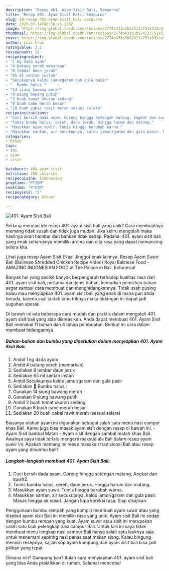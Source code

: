 ```yaml
---
description: "Resep 401. Ayam Sisit Bali, Sempurna"
title: "Resep 401. Ayam Sisit Bali, Sempurna"
slug: 58-resep-401-ayam-sisit-bali-sempurna
date: 2020-07-14T08:56:45.130Z
image: https://img-global.cpcdn.com/recipes/2774b433a3b52412/751x532cq70/401-ayam-sisit-bali-foto-resep-utama.jpg
thumbnail: https://img-global.cpcdn.com/recipes/2774b433a3b52412/751x532cq70/401-ayam-sisit-bali-foto-resep-utama.jpg
cover: https://img-global.cpcdn.com/recipes/2774b433a3b52412/751x532cq70/401-ayam-sisit-bali-foto-resep-utama.jpg
author: Luis Cruz
ratingvalue: 3.2
reviewcount: 12
recipeingredient:
- "1 kg dada ayam"
- "4 batang sereh memarkan"
- "8 lembar daun jeruk"
- "65 ml santan instan"
- "Secukupnya kaldu jamurgaram dan gula pasir"
- "  Bumbu halus "
- "14 siung bawang merah"
- "9 siung bawang putih"
- "2 buah tomat ukuran sedang"
- "8 buah cabe merah besar"
- "20 buah cabai rawit merah sesuai selera"
recipeinstructions:
- "Cuci bersih dada ayam. Goreng hingga setengah matang. Angkat dan suwir2."
- "Tumis bumbu halus, sereh, daun jeruk. Hingga harum dan matang."
- "Masukkan ayam suwir. Tumis hingga berubah warna."
- "Masukkan santan, air secukupnya, kaldu jamur/garam dan gula pasir. Masak hingga air susut. Jangan lupa koreksi rasa. Siap disajikan."
categories:
- Resep
tags:
- 401
- ayam
- sisit

katakunci: 401 ayam sisit 
nutrition: 250 calories
recipecuisine: Indonesian
preptime: "PT28M"
cooktime: "PT57M"
recipeyield: "2"
recipecategory: Dinner

---
```



![401. Ayam Sisit Bali](https://img-global.cpcdn.com/recipes/2774b433a3b52412/751x532cq70/401-ayam-sisit-bali-foto-resep-utama.jpg)

Sedang mencari ide resep 401. ayam sisit bali yang unik? Cara membuatnya memang tidak susah dan tidak juga mudah. Jika keliru mengolah maka hasilnya akan hambar dan bahkan tidak sedap. Padahal 401. ayam sisit bali yang enak seharusnya memiliki aroma dan cita rasa yang dapat memancing selera kita.

Lihat juga resep Ayam Sisit (Nasi Jinggo) enak lainnya. Resep Ayam Suwir Bali (Balinese Shredded Chicken Recipe Video) Royal Balinese Food - AMAZING INDONESIAN FOOD at The Palace in Bali, Indonesia!

Banyak hal yang sedikit banyak berpengaruh terhadap kualitas rasa dari 401. ayam sisit bali, pertama dari jenis bahan, kemudian pemilihan bahan segar sampai cara membuat dan menghidangkannya. Tidak usah pusing kalau mau menyiapkan 401. ayam sisit bali yang enak di mana pun anda berada, karena asal sudah tahu triknya maka hidangan ini dapat jadi suguhan spesial.


Di bawah ini ada beberapa cara mudah dan praktis dalam mengolah 401. ayam sisit bali yang siap dikreasikan. Anda dapat membuat 401. Ayam Sisit Bali memakai 11 bahan dan 4 tahap pembuatan. Berikut ini cara dalam membuat hidangannya.

<!--inarticleads1-->

##### Bahan-bahan dan bumbu yang diperlukan dalam menyiapkan 401. Ayam Sisit Bali:

1. Ambil 1 kg dada ayam
1. Ambil 4 batang sereh (memarkan)
1. Sediakan 8 lembar daun jeruk
1. Sediakan 65 ml santan instan
1. Ambil Secukupnya kaldu jamur/garam dan gula pasir
1. Sediakan  💮 Bumbu halus :
1. Gunakan 14 siung bawang merah
1. Gunakan 9 siung bawang putih
1. Ambil 2 buah tomat ukuran sedang
1. Gunakan 8 buah cabe merah besar
1. Sediakan 20 buah cabai rawit merah (sesuai selera)


Biasanya olahan ayam ini digunakan sebagai salah satu menu nasi campur khas Bali. Kamu juga bisa masak ayam sisit dengan resep di bawah ini. - Ayam Sisit Sambal Matah - Ayam sisit dengan sambal matah khas Bali. Awalnya saya tidak terlalu mengerti maksud ala Bali dalam resep ayam suwir ini. Apakah memang ini resep masakan tradisional Bali atau resep ayam yang dibumbu bali? 

<!--inarticleads2-->

##### Langkah-langkah membuat 401. Ayam Sisit Bali:

1. Cuci bersih dada ayam. Goreng hingga setengah matang. Angkat dan suwir2.
1. Tumis bumbu halus, sereh, daun jeruk. Hingga harum dan matang.
1. Masukkan ayam suwir. Tumis hingga berubah warna.
1. Masukkan santan, air secukupnya, kaldu jamur/garam dan gula pasir. Masak hingga air susut. Jangan lupa koreksi rasa. Siap disajikan.


Penggunaan bumbu rempah yang komplit membuat ayam suwir atau yang disebut ayam sisit Bali ini memiliki rasa yang unik. Ayam sisit Bali ini sedap dengan bumbu rempah yang kuat. Ayam suwir atau sisit ini merupakan salah satu lauk pelengkap nasi campur Bali. Untuk kali ini saya tidak membuat menu lengkap nasi campur Bali hanya salah satu lauknya saja untuk menemani sepiring nasi panas saat makan siang. Kalau bingung memilih resepnya, sajian sop ayam kampung dan ayam sisit bali bisa jadi pilihan yang tepat. 

Gimana nih? Gampang kan? Itulah cara menyiapkan 401. ayam sisit bali yang bisa Anda praktikkan di rumah. Selamat mencoba!
